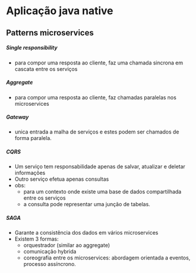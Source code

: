 # Aplicação java native

## Patterns microservices
##### Single responsibility
- para compor uma resposta ao cliente, faz uma chamada sincrona em cascata entre os serviços

##### Aggregate
- para compor uma resposta ao cliente, faz chamadas paralelas nos microservices

##### Gateway
- unica entrada a malha de serviços e estes podem ser chamados de forma paralela.

##### CQRS
- Um serviço tem responsabilidade apenas de salvar, atualizar e deletar informações
- Outro serviço efetua apenas consultas
- obs: 
  - para um contexto onde existe uma base de dados compartilhada entre os serviços
  - a consulta pode representar uma junção de tabelas.

##### SAGA
- Garante a consistência dos dados em vários microservices
- Existem 3 formas:
  - orquestrador (similar ao aggregate)
  - comunicação hybrida
  - coreografia entre os microservices: abordagem orientada a eventos, processo assíncrono.
